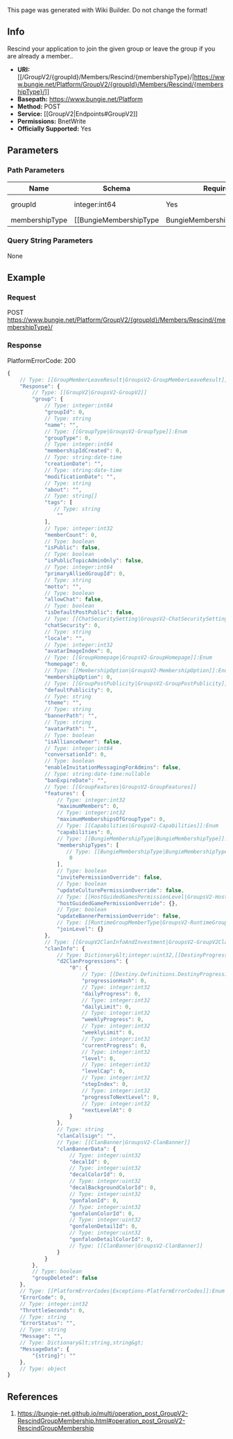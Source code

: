 <span class="wiki-builder">This page was generated with Wiki Builder. Do not change the format!</span>

## Info
Rescind your application to join the given group or leave the group if you are already a member..

* **URI:** [[/GroupV2/{groupId}/Members/Rescind/{membershipType}/|https://www.bungie.net/Platform/GroupV2/{groupId}/Members/Rescind/{membershipType}/]]
* **Basepath:** https://www.bungie.net/Platform
* **Method:** POST
* **Service:** [[GroupV2|Endpoints#GroupV2]]
* **Permissions:** BnetWrite
* **Officially Supported:** Yes

## Parameters
### Path Parameters
Name | Schema | Required | Description
---- | ------ | -------- | -----------
groupId | integer:int64 | Yes | ID of the group.
membershipType | [[BungieMembershipType|BungieMembershipType]]:Enum | Yes | MembershipType of the account to leave.

### Query String Parameters
None

## Example
### Request
POST https://www.bungie.net/Platform/GroupV2/{groupId}/Members/Rescind/{membershipType}/

### Response
PlatformErrorCode: 200
```javascript
{
    // Type: [[GroupMemberLeaveResult|GroupsV2-GroupMemberLeaveResult]]
    "Response": {
        // Type: [[GroupV2|GroupsV2-GroupV2]]
        "group": {
            // Type: integer:int64
            "groupId": 0,
            // Type: string
            "name": "",
            // Type: [[GroupType|GroupsV2-GroupType]]:Enum
            "groupType": 0,
            // Type: integer:int64
            "membershipIdCreated": 0,
            // Type: string:date-time
            "creationDate": "",
            // Type: string:date-time
            "modificationDate": "",
            // Type: string
            "about": "",
            // Type: string[]
            "tags": [
               // Type: string
                ""
            ],
            // Type: integer:int32
            "memberCount": 0,
            // Type: boolean
            "isPublic": false,
            // Type: boolean
            "isPublicTopicAdminOnly": false,
            // Type: integer:int64
            "primaryAlliedGroupId": 0,
            // Type: string
            "motto": "",
            // Type: boolean
            "allowChat": false,
            // Type: boolean
            "isDefaultPostPublic": false,
            // Type: [[ChatSecuritySetting|GroupsV2-ChatSecuritySetting]]:Enum
            "chatSecurity": 0,
            // Type: string
            "locale": "",
            // Type: integer:int32
            "avatarImageIndex": 0,
            // Type: [[GroupHomepage|GroupsV2-GroupHomepage]]:Enum
            "homepage": 0,
            // Type: [[MembershipOption|GroupsV2-MembershipOption]]:Enum
            "membershipOption": 0,
            // Type: [[GroupPostPublicity|GroupsV2-GroupPostPublicity]]:Enum
            "defaultPublicity": 0,
            // Type: string
            "theme": "",
            // Type: string
            "bannerPath": "",
            // Type: string
            "avatarPath": "",
            // Type: boolean
            "isAllianceOwner": false,
            // Type: integer:int64
            "conversationId": 0,
            // Type: boolean
            "enableInvitationMessagingForAdmins": false,
            // Type: string:date-time:nullable
            "banExpireDate": "",
            // Type: [[GroupFeatures|GroupsV2-GroupFeatures]]
            "features": {
                // Type: integer:int32
                "maximumMembers": 0,
                // Type: integer:int32
                "maximumMembershipsOfGroupType": 0,
                // Type: [[Capabilities|GroupsV2-Capabilities]]:Enum
                "capabilities": 0,
                // Type: [[BungieMembershipType|BungieMembershipType]]:Enum[]
                "membershipTypes": [
                   // Type: [[BungieMembershipType|BungieMembershipType]]:Enum
                    0
                ],
                // Type: boolean
                "invitePermissionOverride": false,
                // Type: boolean
                "updateCulturePermissionOverride": false,
                // Type: [[HostGuidedGamesPermissionLevel|GroupsV2-HostGuidedGamesPermissionLevel]]:Enum
                "hostGuidedGamePermissionOverride": {},
                // Type: boolean
                "updateBannerPermissionOverride": false,
                // Type: [[RuntimeGroupMemberType|GroupsV2-RuntimeGroupMemberType]]:Enum
                "joinLevel": {}
            },
            // Type: [[GroupV2ClanInfoAndInvestment|GroupsV2-GroupV2ClanInfoAndInvestment]]
            "clanInfo": {
                // Type: Dictionary&lt;integer:uint32,[[DestinyProgression|Destiny-DestinyProgression]]&gt;
                "d2ClanProgressions": {
                    "0": {
                        // Type: [[Destiny.Definitions.DestinyProgressionDefinition|Destiny-Definitions-DestinyProgressionDefinition]]:integer:uint32
                        "progressionHash": 0,
                        // Type: integer:int32
                        "dailyProgress": 0,
                        // Type: integer:int32
                        "dailyLimit": 0,
                        // Type: integer:int32
                        "weeklyProgress": 0,
                        // Type: integer:int32
                        "weeklyLimit": 0,
                        // Type: integer:int32
                        "currentProgress": 0,
                        // Type: integer:int32
                        "level": 0,
                        // Type: integer:int32
                        "levelCap": 0,
                        // Type: integer:int32
                        "stepIndex": 0,
                        // Type: integer:int32
                        "progressToNextLevel": 0,
                        // Type: integer:int32
                        "nextLevelAt": 0
                    }
                },
                // Type: string
                "clanCallsign": "",
                // Type: [[ClanBanner|GroupsV2-ClanBanner]]
                "clanBannerData": {
                    // Type: integer:uint32
                    "decalId": 0,
                    // Type: integer:uint32
                    "decalColorId": 0,
                    // Type: integer:uint32
                    "decalBackgroundColorId": 0,
                    // Type: integer:uint32
                    "gonfalonId": 0,
                    // Type: integer:uint32
                    "gonfalonColorId": 0,
                    // Type: integer:uint32
                    "gonfalonDetailId": 0,
                    // Type: integer:uint32
                    "gonfalonDetailColorId": 0,
                    // Type: [[ClanBanner|GroupsV2-ClanBanner]]
                }
            }
        },
        // Type: boolean
        "groupDeleted": false
    },
    // Type: [[PlatformErrorCodes|Exceptions-PlatformErrorCodes]]:Enum
    "ErrorCode": 0,
    // Type: integer:int32
    "ThrottleSeconds": 0,
    // Type: string
    "ErrorStatus": "",
    // Type: string
    "Message": "",
    // Type: Dictionary&lt;string,string&gt;
    "MessageData": {
        "{string}": ""
    },
    // Type: object
}

```

## References
1. https://bungie-net.github.io/multi/operation_post_GroupV2-RescindGroupMembership.html#operation_post_GroupV2-RescindGroupMembership
